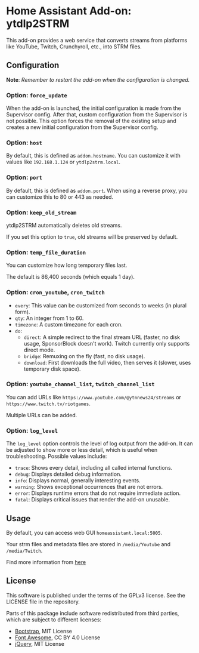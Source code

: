 # Home Assistant Add-on: ytdlp2STRM

This add-on provides a web service that converts streams from platforms like YouTube, Twitch, Crunchyroll, etc., into STRM files.

## Configuration

**Note**: _Remember to restart the add-on when the configuration is changed._

### Option: `force_update`

When the add-on is launched, the initial configuration is made from the Supervisor config.
After that, custom configuration from the Supervisor is not possible.
This option forces the removal of the existing setup and creates a new initial configuration from the Supervisor config.

### Option: `host`

By default, this is defined as `addon.hostname`.
You can customize it with values like `192.168.1.124` or `ytdlp2strm.local`.

### Option: `port`

By default, this is defined as `addon.port`.
When using a reverse proxy, you can customize this to 80 or 443 as needed.

### Option: `keep_old_stream`

ytdlp2STRM automatically deletes old streams.

If you set this option to `true`, old streams will be preserved by default.

### Option: `temp_file_duration`

You can customize how long temporary files last.

The default is 86,400 seconds (which equals 1 day).

### Option: `cron_youtube`, `cron_twitch`

- `every`: This value can be customized from seconds to weeks (in plural form).
- `qty`: An integer from 1 to 60.
- `timezone`: A custom timezone for each cron.
- `do`:
  - `direct`: A simple redirect to the final stream URL (faster, no disk usage, SponsorBlock doesn't work). Twitch currently only supports direct mode.
  - `bridge`: Remuxing on the fly (fast, no disk usage).
  - `download`: First downloads the full video, then serves it (slower, uses temporary disk space).

### Option: `youtube_channel_list`, `twitch_channel_list`

You can add URLs like `https://www.youtube.com/@ytnnews24/streams` or `https://www.twitch.tv/riotgames`.

Multiple URLs can be added.

### Option: `log_level`

The `log_level` option controls the level of log output from the add-on. It can be adjusted to show more or less detail, which is useful when troubleshooting. Possible values include:

- `trace`: Shows every detail, including all called internal functions.
- `debug`: Displays detailed debug information.
- `info`: Displays normal, generally interesting events.
- `warning`: Shows exceptional occurrences that are not errors.
- `error`: Displays runtime errors that do not require immediate action.
- `fatal`: Displays critical issues that render the add-on unusable.

## Usage

By default, you can access web GUI `homeassistant.local:5005`.

Your strm files and metadata files are stored in `/media/Youtube` and `/media/Twitch`.

Find more information from [here](https://github.com/fe80Grau/ytdlp2STRM)

## License

This software is published under the terms of the GPLv3 license. See the LICENSE file in the repository.

Parts of this package include software redistributed from third parties, which are subject to different licenses:

* [Bootstrap](https://github.com/twbs/bootstrap), MIT License
* [Font Awesome](https://github.com/FortAwesome/Font-Awesome), CC BY 4.0 License
* [jQuery](https://github.com/jquery/jquery), MIT License